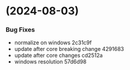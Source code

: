 #  (2024-08-03)


### Bug Fixes

* normalize on windows 2c31c9f
* update after core breaking change 4291683
* update after core changes cd2512a
* windows resolution 57d6d98



